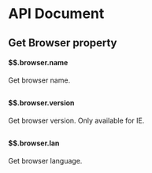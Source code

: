 # API Document

## Get Browser property
#### $$.browser.name
Get browser name.  

<h2></h2>

#### $$.browser.version
Get browser version. Only available for IE.

<h2></h2>

#### $$.browser.lan
Get browser language.

<h3>&nbsp;</h3>